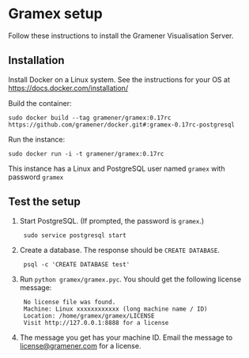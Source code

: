 Gramex setup
============

Follow these instructions to install the Gramener Visualisation Server.

Installation
------------

Install Docker on a Linux system. See the instructions for your OS at
<https://docs.docker.com/installation/>

Build the container:

    sudo docker build --tag gramener/gramex:0.17rc https://github.com/gramener/docker.git#:gramex-0.17rc-postgresql

Run the instance:

    sudo docker run -i -t gramener/gramex:0.17rc

This instance has a Linux and PostgreSQL user named `gramex` with password
`gramex`

Test the setup
--------------

1. Start PostgreSQL. (If prompted, the password is `gramex`.)

        sudo service postgresql start

2. Create a database. The response should be `CREATE DATABASE`.

        psql -c 'CREATE DATABASE test'

3. Run `python gramex/gramex.pyc`. You should get the following license message:

        No license file was found.
        Machine: Linux xxxxxxxxxxxx (long machine name / ID)
        Location: /home/gramex/gramex/LICENSE
        Visit http://127.0.0.1:8888 for a license

4. The message you get has your machine ID. Email the message to
   <license@gramener.com> for a license.
